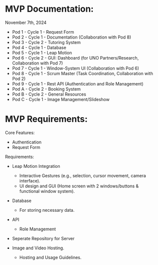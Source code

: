 # MVP Documentation: 
November 7th, 2024

- Pod 1 - Cycle 1 - Request Form
- Pod 2 - Cycle 1 - Documentation (Collaboration with Pod 8)
- Pod 3 - Cycle 2 - Tutoring System
- Pod 4 - Cycle 1 - Database 
- Pod 5 - Cycle 1 - Leap Motion
- Pod 6 - Cycle 2 - GUI: Dashboard (for UNO Partners/Research, Collaboration with Pod 7)
- Pod 7 - Cycle 1 - Window-System UI (Collaboration with Pod 6)
- Pod 8 - Cycle 1 - Scrum Master (Task Coordination, Collaboration with Pod 2)
- Pod 9 - Cycle 1 - Rest API (Authentication and Role Management)
- Pod A - Cycle 2 - Booking System
- Pod B - Cycle 2 - General Resources
- Pod C - Cycle 1 - Image Management/Slideshow

# MVP Requirements: 

Core Features:
  - Authentication
  - Request Form
    
Requirements: 
- Leap Motion Integration
   - Interactive Gestures (e.g., selection, cursor movement, camera interface).
   - UI design and GUI (Home screen with 2 windows/buttons & functional window system). 
    
- Database 
    - For storing necessary data. 
      
- API 
    - Role Management
      
- Seperate Repository for Server

- Image and Video Hosting. 
    - Hosting and Usage Guidelines.
